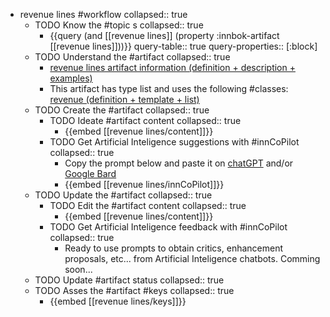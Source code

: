 
- revenue lines #workflow
   collapsed:: true
  - TODO Know the #topic s
    collapsed:: true
    - {{query (and [[revenue lines]] (property :innbok-artifact [[revenue lines]]))}}
      query-table:: true
      query-properties:: [:block]
  - TODO Understand the #artifact
    collapsed:: true
    - [revenue lines artifact information (definition + description + examples)](https://go.innbok.com/#/page/innBoK%2Frevenue-lines%2Finfo)
    - This artifact has type list and uses the following #classes: [revenue (definition + template + list)](https://go.innbok.com/#/page/innBoK%2Fclass%2Frevenue)
  - TODO Create the #artifact
     collapsed:: true
    - TODO Ideate #artifact content
      collapsed:: true
      - {{embed [[revenue lines/content]]}}
    - TODO Get Artificial Inteligence suggestions with #innCoPilot
      collapsed:: true
      - Copy the prompt below and paste it on [chatGPT](https://chat.openai.com) and/or [Google Bard](https://bard.google.com/chat)
      - {{embed [[revenue lines/innCoPilot]]}}
  - TODO Update the #artifact
    collapsed:: true
    - TODO Edit the #artifact content
     collapsed:: true
      - {{embed [[revenue lines/content]]}}
    - TODO Get Artificial Inteligence feedback with #innCoPilot
      collapsed:: true
      - Ready to use prompts to obtain critics, enhancement proposals, etc... from Artificial Inteligence chatbots. Comming soon...
  - TODO Update #artifact status
    collapsed:: true
  - TODO Asses the #artifact #keys
    collapsed:: true
    - {{embed [[revenue lines/keys]]}}



